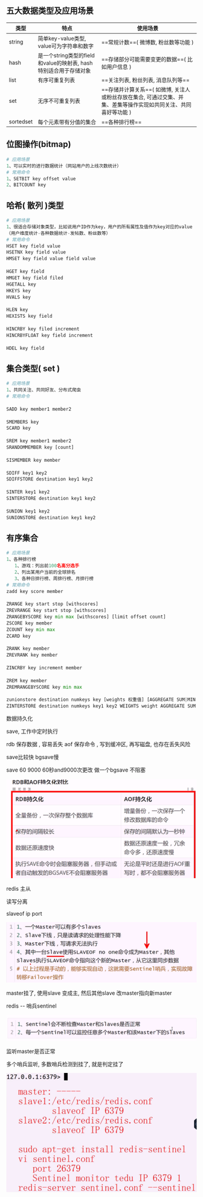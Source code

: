 ## 五大数据类型及应用场景

| 类型      | 特点                                                         | 使用场景                                                     |
| --------- | ------------------------------------------------------------ | ------------------------------------------------------------ |
| string    | 简单key-value类型, value可为字符串和数字                     | ==常规计数==( 微博数, 粉丝数等功能 )                         |
| hash      | 是一个string类型的field和value的映射表, hash特别适合用于存储对象 | ==存储部分可能需要变更的数据==( 比如用户信息 )               |
| list      | 有序可重复列表                                               | ==关注列表, 粉丝列表, 消息队列等==                           |
| set       | 无序不可重复列表                                             | ==存储并计算关系==( 如微博, 关注人或粉丝存放在集合, 可通过交集、并集、差集等操作实现如共同关注、共同喜好等功能 ) |
| sortedset | 每个元素带有分值的集合                                       | ==各种排行榜==                                               |

## 位图操作(bitmap)

```python
# 应用场景
1、可以实时的进行数据统计（网站用户的上线次数统计）
# 常用命令
1、SETBIT key offset value
2、BITCOUNT key
```

## 哈希( 散列 )类型

```python
# 应用场景
1、很适合存储对象类型，比如说用户ID作为key，用户的所有属性及值作为key对应的value
（用户维度统计-各种数据统计-发帖数、粉丝数等）
# 常用命令
HSET key field value
HSETNX key field value
HMSET key field value field value

HGET key field
HMGET key field filed
HGETALL key
HKEYS key
HVALS key

HLEN key
HEXISTS key field

HINCRBY key filed increment
HINCRBYFLOAT key field increment

HDEL key field 
```

## 集合类型( set )

```python
# 应用场景
1、共同关注、共同好友、分布式爬虫
# 常用命令

SADD key member1 member2

SMEMBERS key
SCARD key

SREM key member1 member2
SRANDOMMEMBER key [count]

SISMEMBER key member

SDIFF key1 key2 
SDIFFSTORE destination key1 key2

SINTER key1 key2
SINTERSTORE destination key1 key2

SUNION key1 key2
SUNIONSTORE destination key1 key2
```

## 有序集合

```python
# 应用场景
1、各种排行榜
   1、游戏：列出前100名高分选手
   2、列出某用户当前的全球排名
   3、各种日排行榜、周排行榜、月排行榜
# 常用命令
zadd key score member

ZRANGE key start stop [withscores]
ZREVRANGE key start stop [withscores]
ZRANGEBYSCORE key min max [withscores] [limit offset count]
ZSCORE key member
ZCOUNT key min max
ZCARD key

ZRANK key member
ZREVRANK key member

ZINCRBY key increment member

ZREM key member
ZREMRANGEBYSCORE key min max

zunionstore destination numkeys key [weights 权重值] [AGGREGATE SUM|MIN|MAX]
ZINTERSTORE destination numkeys key1 key2 WEIGHTS weight AGGREGATE SUM|MIN|MAX
```

数据持久化

save, 工作中定时执行

rdb 保存数据 , 容易丢失
aof 保存命令 ,  写到缓冲区, 再写磁盘, 也存在丢失风险

save比较快
bgsave慢

save 60 9000 60秒and9000次更改 做一个bgsave 不阻塞

![image-20210317184803533](../static/5.%E9%98%B6%E6%AE%B5%E5%9B%9E%E9%A1%BE/image-20210317184803533.png)

redis 主从

读写分离

slaveof ip port

![image-20210317190724354](../static/5.%E9%98%B6%E6%AE%B5%E5%9B%9E%E9%A1%BE/image-20210317190724354.png)

master挂了, 使用slave 变成主, 然后其他slave 改master指向新master

redis -- 哨兵sentinel

![image-20210317190935147](../static/5.%E9%98%B6%E6%AE%B5%E5%9B%9E%E9%A1%BE/image-20210317190935147.png)

监听master是否正常

多个哨兵监听, 多数哨兵检测到挂了, 就是判定挂了

![image-20210317194713051](../static/5.%E9%98%B6%E6%AE%B5%E5%9B%9E%E9%A1%BE/image-20210317194713051.png)